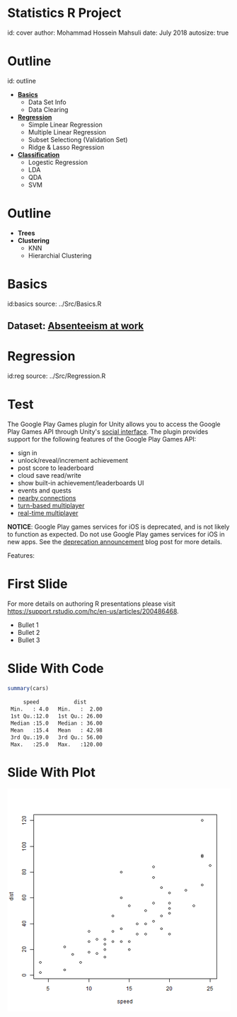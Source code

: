 Statistics R Project
========================================================
id: cover
author: Mohammad Hossein Mahsuli
date: July 2018
autosize: true


Outline
========================================================
id: outline
* [__Basics__](#/basics)
  + Data Set Info
  + Data Clearing
* [__Regression__](#/reg)
  + Simple Linear Regression
  + Multiple Linear Regression
  + Subset Selectiong (Validation Set)
  + Ridge & Lasso Regression
* [__Classification__](#/classification)
  + Logestic Regression
  + LDA
  + QDA
  + SVM

Outline
========================================================
* __Trees__
* __Clustering__
  + KNN
  + Hierarchial Clustering

Basics
========================================================
id:basics
source: ../Src/Basics.R

## Dataset: [Absenteeism at work](https://archive.ics.uci.edu/ml/datasets/Absenteeism+at+work)



Regression
========================================================
id:reg
source: ../Src/Regression.R



Test
========================================================
The Google Play Games plugin for Unity allows you to access the Google Play Games
API through Unity's [social interface](http://docs.unity3d.com/Documentation/ScriptReference/Social.html).
The plugin provides support for the
following features of the Google Play Games API:<br/>

* sign in
* unlock/reveal/increment achievement
* post score to leaderboard
* cloud save read/write
* show built-in achievement/leaderboards UI
* events and quests
* [nearby connections](NEARBY.md)
* [turn-based multiplayer](TBMP.md)
* [real-time multiplayer](RTMP.md)


__NOTICE__: Google Play games services for iOS is deprecated,
and is not likely to function as expected. Do not use Google Play games
services for iOS in new apps. See the [deprecation announcement](https://android-developers.googleblog.com/2017/04/focusing-our-google-play-games-services.html)
blog post for more details.

Features:


First Slide
========================================================

For more details on authoring R presentations please visit <https://support.rstudio.com/hc/en-us/articles/200486468>.

- Bullet 1
- Bullet 2
- Bullet 3

Slide With Code
========================================================


```r
summary(cars)
```

```
     speed           dist       
 Min.   : 4.0   Min.   :  2.00  
 1st Qu.:12.0   1st Qu.: 26.00  
 Median :15.0   Median : 36.00  
 Mean   :15.4   Mean   : 42.98  
 3rd Qu.:19.0   3rd Qu.: 56.00  
 Max.   :25.0   Max.   :120.00  
```

Slide With Plot
========================================================

![plot of chunk unnamed-chunk-2](Project-figure/unnamed-chunk-2-1.png)

